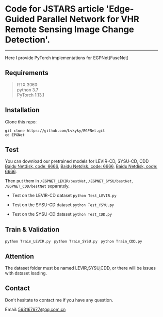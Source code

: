 # Code for JSTARS article 'Edge-Guided Parallel Network for VHR Remote Sensing Image Change Detection'.
---------------------------------------------
Here I provide PyTorch implementations for EGPNet(FuseNet)


## Requirements
>RTX 3060 <br>
>python 3.7 <br>
>PyTorch 1.13.1


## Installation
Clone this repo:
```shell
git clone https://github.com/Lvkyky/EGPNet.git
cd EPGNet
```

## Test
You can download our pretrained models for LEVIR-CD, SYSU-CD, CDD  [Baidu Netdisk, code: 6666](https://pan.baidu.com/s/1EXME33U3bSIOEvkz84kCyg), [Baidu Netdisk, code: 6666](https://pan.baidu.com/s/1GUZViG6n6StY9HmuuPx8gg), [Baidu Netdisk, code: 6666](https://pan.baidu.com/s/18lme7QOl66TriADFcTp71g).

Then put them in `/EGPNET_LEVIR/bestNet`, `/EGPNET_SYSU/bestNet`,  `/EGPNET_CDD/bestNet` separately.


* Test on the LEVIR-CD dataset
```python Test_LEVIR.py```

* Test on the SYSU-CD dataset
```python Test_YSYU.py```

* Test on the SYSU-CD dataset
```python Test_CDD.py```


## Train & Validation
```python Train_LEVIR.py ```
```python Train_SYSU.py ```
```python Train_CDD.py ```

## Attention
The dataset folder must be named LEVIR,SYSU,CDD, or there will be issues with dataset loading.


## Contact
Don't hesitate to contact me if you have any question.

Email: 563167677@qq.com.cn

